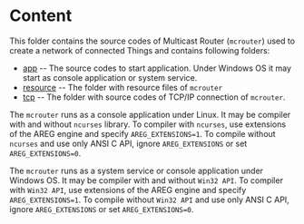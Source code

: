 # Content

This folder contains the source codes of Multicast Router (`mcrouter`) used to create a network of connected Things and contains following folders:

* [app](./app)              -- The source codes to start application. Under Windows OS it may start as console application or system service.
* [resource](./resource)    -- The folder with resource files of `mcrouter`
* [tcp](./tcp)              -- The folder with source codes of TCP/IP connection of `mcrouter`.

The `mcrouter` runs as a console application under Linux. It may be compiler with and without `ncurses` library. To compiler with `ncurses`, use extensions of the AREG engine and specify `AREG_EXTENSIONS=1`. To compile without `ncurses` and use only ANSI C API, ignore `AREG_EXTENSIONS` or set `AREG_EXTENSIONS=0`.

The `mcrouter` runs as a system service or console application under Windows OS. It may be compiler with and without `Win32 API`. To compiler with `Win32 API`, use extensions of the AREG engine and specify `AREG_EXTENSIONS=1`. To compile without `Win32 API` and use only ANSI C API, ignore `AREG_EXTENSIONS` or set `AREG_EXTENSIONS=0`.
